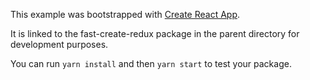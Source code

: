 This example was bootstrapped with [Create React App](https://github.com/facebook/create-react-app).

It is linked to the fast-create-redux package in the parent directory for development purposes.

You can run `yarn install` and then `yarn start` to test your package.
